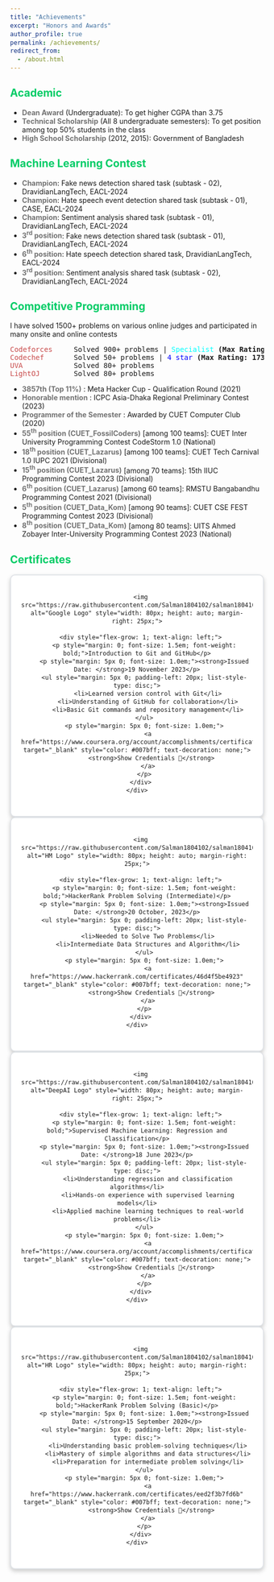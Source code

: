 ```yaml
---
title: "Achievements"
excerpt: "Honors and Awards"
author_profile: true
permalink: /achievements/
redirect_from: 
  - /about.html
---
```

 ## <font color="#00cc66">Academic</font>
<ul>
  <li> <b><font color= "#737373" >Dean Award</font></b> (Undergraduate): To get higher CGPA than 3.75</li>
  <li> <b><font color= "#737373" >Technical Scholarship</font></b> (All 8 undergraduate semesters): To get position among top 50% students in the class</li>
  <li> <b><font color= "#737373" >High School Scholarship</font></b> (2012, 2015): Government of Bangladesh</li>
</ul>

## <font color="#00cc66">Machine Learning Contest</font>
<ul>
  <li> <b><font color= "#737373" >Champion</font></b>: Fake news detection shared task (subtask - 02), DravidianLangTech, EACL-2024</li>  
  <li> <b><font color= "#737373" >Champion</font></b>: Hate speech event detection shared task (subtask - 01), CASE, EACL-2024</li>  
  <li> <b><font color= "#737373" >Champion</font></b>: Sentiment analysis shared task (subtask - 01), DravidianLangTech, EACL-2024</li>  
  <li> <b><font color= "#737373" >3<sup>rd</sup> position</font></b>: Fake news detection shared task (subtask - 01), DravidianLangTech, EACL-2024</li> 
  <li> <b><font color= "#737373" >6<sup>th</sup> position</font></b>: Hate speech detection shared task, DravidianLangTech, EACL-2024</li> 
  <li> <b><font color= "#737373" >3<sup>rd</sup> position</font></b>: Sentiment analysis shared task (subtask - 02), DravidianLangTech, EACL-2024</li>
</ul>

## <font color="#00cc66">Competitive Programming</font>

I have solved 1500+ problems on various online judges and participated in many onsite and online contests

<pre>
<span style="color:rgb(201, 76, 76)">Codeforces</span>     Solved 900+ problems | <font color="#00FFFF">Specialist</font> <b>(Max Rating: 1527)</b> <a href="https://codeforces.com/profile/woolgatherer"><font color="#ff6633">[Handle: woolgatherer]</font></a> 
<span style="color:rgb(201, 76, 76)">Codechef</span>       Solved 50+ problems | <font color="#0000FF">4 star</font> <b>(Max Rating: 1737)</b> <a href="https://www.codechef.com/users/woolgatherer"><font color="#ff6633">[Handle: woolgatherer]</font></a> 
<span style="color:rgb(201, 76, 76)">UVA</span>            Solved 80+ problems 
<span style="color:rgb(201, 76, 76)">LightOJ</span>        Solved 80+ problems 
</pre>

<ul>
  <li> <b><font color= "#737373" >3857th (Top 11%)</font></b> : Meta Hacker Cup - Qualification Round (2021)</li>
  <li> <b><font color= "#737373" >Honorable mention</font></b> : ICPC Asia-Dhaka Regional Preliminary Contest (2023)</li>
  <li> <b><font color= "#737373" >Programmer of the Semester</font></b> : Awarded by CUET Computer Club (2020)</li>
  <li> <b><font color= "#737373" >55<sup>th</sup> position (CUET_FossilCoders)</font></b> [among 100 teams]: CUET Inter University Programming Contest CodeStorm 1.0 (National)</li>
  <li> <b><font color= "#737373" >18<sup>th</sup> position (CUET_Lazarus)</font></b> [among 100 teams]: CUET Tech Carnival 1.0 IUPC 2021 (Divisional)</li>
  <li> <b><font color= "#737373" >15<sup>th</sup> position (CUET_Lazarus)</font></b> [among 70 teams]: 15th IIUC Programming Contest 2023 (Divisional)</li>
  <li> <b><font color= "#737373" >6<sup>th</sup> position (CUET_Lazarus)</font></b> [among 60 teams]: RMSTU Bangabandhu Programming Contest 2021 (Divisional)</li>
  <li> <b><font color= "#737373" >5<sup>th</sup> position (CUET_Data_Kom)</font></b> [among 90 teams]: CUET CSE FEST Programming Contest 2023 (Divisional)</li>
  <li> <b><font color= "#737373" >8<sup>th</sup> position (CUET_Data_Kom)</font></b> [among 80 teams]: UITS Ahmed Zobayer Inter-University Programming Contest 2023 (National)</li>
</ul>

## <font color="#00cc66">Certificates</font>

<div align="center" style = "margin-bottom: 20px;">
  <div style="border: 2px solid #e1e4e8; border-radius: 10px; padding: 20px; max-width: 100%; margin: auto; box-shadow: 0px 4px 8px rgba(0,0,0,0.2); background-color: #fff;">
    <div style="display: flex; align-items: center; justify-content: space-between; margin-bottom: 10px;">

      <img src="https://raw.githubusercontent.com/Salman1804102/salman1804102.github.io/master/Gallery/googlelogo.png" alt="Google Logo" style="width: 80px; height: auto; margin-right: 25px;">
      
      <div style="flex-grow: 1; text-align: left;">
        <p style="margin: 0; font-size: 1.5em; font-weight: bold;">Introduction to Git and GitHub</p>
        <p style="margin: 5px 0; font-size: 1.0em;"><strong>Issued Date: </strong>19 November 2023</p>
        <ul style="margin: 5px 0; padding-left: 20px; list-style-type: disc;">
          <li>Learned version control with Git</li>
          <li>Understanding of GitHub for collaboration</li>
          <li>Basic Git commands and repository management</li>
        </ul>
        <p style="margin: 5px 0; font-size: 1.0em;">
          <a href="https://www.coursera.org/account/accomplishments/certificate/HEKVTYKJZGPG" target="_blank" style="color: #007bff; text-decoration: none;">
            <strong>Show Credentials 🔗</strong>
          </a>
        </p>
      </div>
    </div>
  </div>
</div>

<div align="center" style = "margin-bottom: 20px;">
  <div style="border: 2px solid #e1e4e8; border-radius: 10px; padding: 20px; max-width: 100%; margin: auto; box-shadow: 0px 4px 8px rgba(0,0,0,0.2); background-color: #fff;">
    <div style="display: flex; align-items: center; justify-content: space-between; margin-bottom: 10px;">

      <img src="https://raw.githubusercontent.com/Salman1804102/salman1804102.github.io/master/Gallery/hackerrank.png" alt="HM Logo" style="width: 80px; height: auto; margin-right: 25px;">
      
      <div style="flex-grow: 1; text-align: left;">
        <p style="margin: 0; font-size: 1.5em; font-weight: bold;">HackerRank Problem Solving (Intermediate)</p>
        <p style="margin: 5px 0; font-size: 1.0em;"><strong>Issued Date: </strong>20 October, 2023</p>
        <ul style="margin: 5px 0; padding-left: 20px; list-style-type: disc;">
          <li>Needed to Solve Two Problems</li>
          <li>Intermediate Data Structures and Algorithm</li>
        </ul>
        <p style="margin: 5px 0; font-size: 1.0em;">
          <a href="https://www.hackerrank.com/certificates/46d4f5be4923" target="_blank" style="color: #007bff; text-decoration: none;">
            <strong>Show Credentials 🔗</strong>
          </a>
        </p>
      </div>
    </div>
  </div>
</div>


<div align="center" style = "margin-bottom: 20px;">
  <div style="border: 2px solid #e1e4e8; border-radius: 10px; padding: 20px; max-width: 100%; margin: auto; box-shadow: 0px 4px 8px rgba(0,0,0,0.2); background-color: #fff;">
    <div style="display: flex; align-items: center; justify-content: space-between; margin-bottom: 10px;">

      <img src="https://raw.githubusercontent.com/Salman1804102/salman1804102.github.io/master/Gallery/deepAI.png" alt="DeepAI Logo" style="width: 80px; height: auto; margin-right: 25px;">
      
      <div style="flex-grow: 1; text-align: left;">
        <p style="margin: 0; font-size: 1.5em; font-weight: bold;">Supervised Machine Learning: Regression and Classification</p>
        <p style="margin: 5px 0; font-size: 1.0em;"><strong>Issued Date: </strong>18 June 2023</p>
        <ul style="margin: 5px 0; padding-left: 20px; list-style-type: disc;">
          <li>Understanding regression and classification algorithms</li>
          <li>Hands-on experience with supervised learning models</li>
          <li>Applied machine learning techniques to real-world problems</li>
        </ul>
        <p style="margin: 5px 0; font-size: 1.0em;">
          <a href="https://www.coursera.org/account/accomplishments/certificate/BQ98VETHTX4E" target="_blank" style="color: #007bff; text-decoration: none;">
            <strong>Show Credentials 🔗</strong>
          </a>
        </p>
      </div>
    </div>
  </div>
</div>

<div align="center" style = "margin-bottom: 20px;">
  <div style="border: 2px solid #e1e4e8; border-radius: 10px; padding: 20px; max-width: 100%; margin: auto; box-shadow: 0px 4px 8px rgba(0,0,0,0.2); background-color: #fff;">
    <div style="display: flex; align-items: center; justify-content: space-between; margin-bottom: 10px;">

      <img src="https://raw.githubusercontent.com/Salman1804102/salman1804102.github.io/master/Gallery/hackerrank.png" alt="HR Logo" style="width: 80px; height: auto; margin-right: 25px;">
      
      <div style="flex-grow: 1; text-align: left;">
        <p style="margin: 0; font-size: 1.5em; font-weight: bold;">HackerRank Problem Solving (Basic)</p>
        <p style="margin: 5px 0; font-size: 1.0em;"><strong>Issued Date: </strong>15 September 2020</p>
        <ul style="margin: 5px 0; padding-left: 20px; list-style-type: disc;">
          <li>Understanding basic problem-solving techniques</li>
          <li>Mastery of simple algorithms and data structures</li>
          <li>Preparation for intermediate problem solving</li>
        </ul>
        <p style="margin: 5px 0; font-size: 1.0em;">
          <a href="https://www.hackerrank.com/certificates/eed2f3b7fd6b" target="_blank" style="color: #007bff; text-decoration: none;">
            <strong>Show Credentials 🔗</strong>
          </a>
        </p>
      </div>
    </div>
  </div>
</div>
